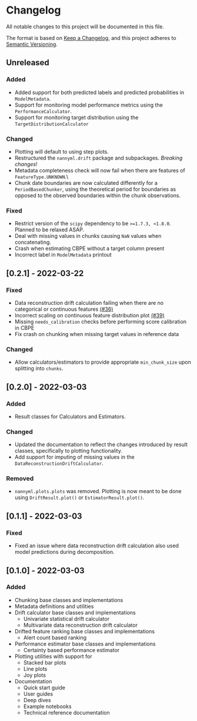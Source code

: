 # Changelog
All notable changes to this project will be documented in this file.

The format is based on [Keep a Changelog](https://keepachangelog.com/en/1.0.0/),
and this project adheres to [Semantic Versioning](https://semver.org/spec/v2.0.0.html).


## Unreleased
### Added
- Added support for both predicted labels and predicted probabilities in ``ModelMetadata``.
- Support for monitoring model performance metrics using the ``PerformanceCalculator``.
- Support for monitoring target distribution using the ``TargetDistributionCalculator``

### Changed
- Plotting will default to using step plots.
- Restructured the ``nannyml.drift`` package and subpackages. *Breaking changes*!
- Metadata completeness check will now fail when there are features of ``FeatureType.UNKNOWN``.\
- Chunk date boundaries are now calculated differently for a ``PeriodBasedChunker``, using the
  theoretical period for boundaries as opposed to the observed boundaries within the chunk observations.

### Fixed
- Restrict version of the ``scipy`` dependency to be ``>=1.7.3, <1.8.0``. Planned to be relaxed ASAP.
- Deal with missing values in chunks causing ``NaN`` values when concatenating.
- Crash when estimating CBPE without a target column present
- Incorrect label in ``ModelMetadata`` printout

## [0.2.1] - 2022-03-22
### Fixed
- Data reconstruction drift calculation failing when there are no categorical or continuous features
  [(#36)](https://github.com/NannyML/nannyml/issues/36)
- Incorrect scaling on continuous feature distribution plot [(#39)](https://github.com/NannyML/nannyml/issues/39)
- Missing ``needs_calibration`` checks before performing score calibration in CBPE
- Fix crash on chunking when missing target values in reference data

### Changed
- Allow calculators/estimators to provide appropriate ``min_chunk_size`` upon splitting into ``chunks``.


## [0.2.0] - 2022-03-03
### Added
- Result classes for Calculators and Estimators.
### Changed
- Updated the documentation to reflect the changes introduced by result classes,
  specifically to plotting functionality.
- Add support for imputing of missing values in the ``DataReconstructionDriftCalculator``.
### Removed
- ``nannyml.plots.plots`` was removed.
  Plotting is now meant to be done using ``DriftResult.plot()`` or ``EstimatorResult.plot()``.


## [0.1.1] - 2022-03-03
### Fixed
- Fixed an issue where data reconstruction drift calculation also used model predictions during decomposition.


## [0.1.0] - 2022-03-03
### Added
- Chunking base classes and implementations
- Metadata definitions and utilities
- Drift calculator base classes and implementations
  - Univariate statistical drift calculator
  - Multivariate data reconstruction drift calculator
- Drifted feature ranking base classes and implementations
  - Alert count based ranking
- Performance estimator base classes and implementations
  - Certainty based performance estimator
- Plotting utilities with support for
  - Stacked bar plots
  - Line plots
  - Joy plots
- Documentation
  - Quick start guide
  - User guides
  - Deep dives
  - Example notebooks
  - Technical reference documentation
